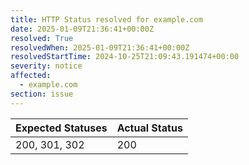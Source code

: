 ```yaml
---
title: HTTP Status resolved for example.com
date: 2025-01-09T21:36:41+00:00Z
resolved: True
resolvedWhen: 2025-01-09T21:36:41+00:00Z
resolvedStartTime: 2024-10-25T21:09:43.191474+00:00
severity: notice
affected:
  - example.com
section: issue
---
```


| Expected Statuses | Actual Status  |
|-------------------|----------------|
| 200, 301, 302 | 200 |
